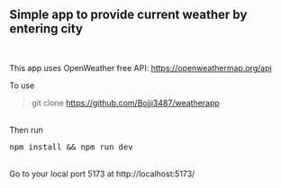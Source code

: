 ## Simple app to provide current weather by entering city
<br>

This app uses OpenWeather free API: https://openweathermap.org/api <br>

To use 
>git clone https://github.com/Bojji3487/weatherapp

<br> 
Then run <br>

<pre>npm install && npm run dev</pre>
<br>
Go to your local port 5173 at http://localhost:5173/
